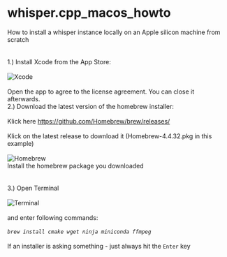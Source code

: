 # whisper.cpp_macos_howto
How to install a whisper instance locally on an Apple silicon machine from scratch
<BR>
<BR>
<BR>
1.) Install Xcode from the App Store:
<BR>
<BR>
![Xcode](https://github.com/user-attachments/assets/72314b18-4e6c-474a-9661-d6c08e1dc94b)
<BR>
<BR>
Open the app to agree to the license agreement. You can close it afterwards.
<BR>
2.) Download the latest version of the homebrew installer:
<BR>
<BR>
Klick here https://github.com/Homebrew/brew/releases/
<BR>
<BR>
Klick on the latest release to download it (Homebrew-4.4.32.pkg in this example)
<BR>
<BR>
![Homebrew](https://github.com/user-attachments/assets/e6d50eef-5cbe-4199-b9fc-cd37a0e80ebb)
<BR>
Install the homebrew package you downloaded
<BR>
<BR>
<BR>
3.) Open Terminal
<BR>
<BR>
![Terminal](https://github.com/user-attachments/assets/12c5ef67-59a8-4d8d-adcf-d25e0780449a)
<BR>
<BR>
and enter following commands:
<BR>
<BR>
_`brew install cmake wget ninja miniconda ffmpeg`_
<BR>
<BR>If an installer is asking something - just always hit the `Enter` key
